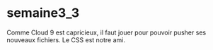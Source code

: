# semaine3_3

Comme Cloud 9 est capricieux, il faut jouer pour pouvoir pusher ses nouveaux fichiers.
Le CSS est notre ami. 
